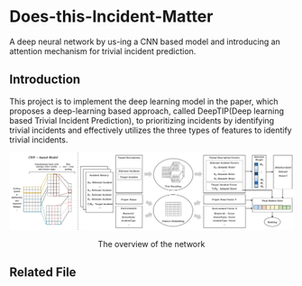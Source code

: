 # Does-this-Incident-Matter

A deep neural network by us-ing a CNN based model and introducing an attention mechanism for trivial incident prediction.

## Introduction

This project is to implement the deep learning model in the paper, which proposes a deep-learning based approach, called DeepTIP(Deep learning based Trivial Incident Prediction), to prioritizing incidents by identifying trivial incidents and effectively utilizes the three types of features to identify trivial incidents.

![Architecture](Overviewpng.png) </br>
<center>The overview of the network</center>

## Related File

